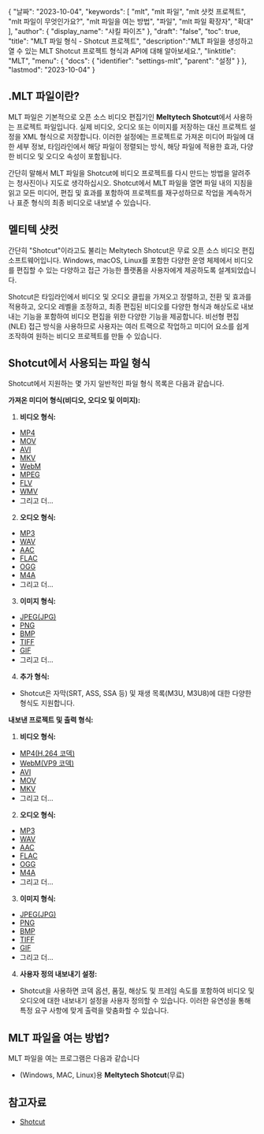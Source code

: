 {
"날짜": "2023-10-04",
  "keywords": [
"mlt",
"mlt 파일",
"mlt 샷컷 프로젝트",
"mlt 파일이 무엇인가요?",
"mlt 파일을 여는 방법",
"파일",
"mlt 파일 확장자",
"확대"
],
  "author": {
"display_name": "샤킬 파이즈"
},
"draft": "false",
"toc": true,
"title": "MLT 파일 형식 - Shotcut 프로젝트",
  "description":"MLT 파일을 생성하고 열 수 있는 MLT Shotcut 프로젝트 형식과 API에 대해 알아보세요.",
"linktitle": "MLT",
  "menu": {
    "docs": {
      "identifier": "settings-mlt",
"parent": "설정"
}
},
"lastmod": "2023-10-04"
}

## .MLT 파일이란?

MLT 파일은 기본적으로 오픈 소스 비디오 편집기인 **Meltytech Shotcut**에서 사용하는 프로젝트 파일입니다. 실제 비디오, 오디오 또는 이미지를 저장하는 대신 프로젝트 설정을 XML 형식으로 저장합니다. 이러한 설정에는 프로젝트로 가져온 미디어 파일에 대한 세부 정보, 타임라인에서 해당 파일이 정렬되는 방식, 해당 파일에 적용한 효과, 다양한 비디오 및 오디오 속성이 포함됩니다.

간단히 말해서 MLT 파일을 Shotcut에 비디오 프로젝트를 다시 만드는 방법을 알려주는 청사진이나 지도로 생각하십시오. Shotcut에서 MLT 파일을 열면 파일 내의 지침을 읽고 모든 미디어, 편집 및 효과를 포함하여 프로젝트를 재구성하므로 작업을 계속하거나 표준 형식의 최종 비디오로 내보낼 수 있습니다.

## 멜티텍 샷컷

간단히 "Shotcut"이라고도 불리는 Meltytech Shotcut은 무료 오픈 소스 비디오 편집 소프트웨어입니다. Windows, macOS, Linux를 포함한 다양한 운영 체제에서 비디오를 편집할 수 있는 다양하고 접근 가능한 플랫폼을 사용자에게 제공하도록 설계되었습니다.

Shotcut은 타임라인에서 비디오 및 오디오 클립을 가져오고 정렬하고, 전환 및 효과를 적용하고, 오디오 레벨을 조정하고, 최종 편집된 비디오를 다양한 형식과 해상도로 내보내는 기능을 포함하여 비디오 편집을 위한 다양한 기능을 제공합니다. 비선형 편집(NLE) 접근 방식을 사용하므로 사용자는 여러 트랙으로 작업하고 미디어 요소를 쉽게 조작하여 원하는 비디오 프로젝트를 만들 수 있습니다.

## Shotcut에서 사용되는 파일 형식

Shotcut에서 지원하는 몇 가지 일반적인 파일 형식 목록은 다음과 같습니다.

**가져온 미디어 형식(비디오, 오디오 및 이미지):**

1. **비디오 형식:**
    








- [MP4](/ko/비디오/mp4/)
- [MOV](/ko/video/mov/)
- [AVI](/ko/비디오/avi/)
- [MKV](/ko/video/mkv/)
- [WebM](/ko/video/webm/)
- [MPEG](/ko/비디오/mpeg/)
- [FLV](/ko/video/flv/)
- [WMV](/ko/video/wmv/)
- 그리고 더...
2. **오디오 형식:**
    








- [MP3](/ko/오디오/mp3/)
- [WAV](/ko/오디오/wav/)
- [AAC](/ko/오디오/aac/)
- [FLAC](/ko/오디오/flac/)
- [OGG](/ko/오디오/ogg/)
- [M4A](/ko/오디오/m4a/)
- 그리고 더...
3. **이미지 형식:**
    








- [JPEG(JPG)](/ko/image/jpeg/)
- [PNG](/ko/이미지/png/)
- [BMP](/ko/이미지/bmp/)
- [TIFF](/ko/이미지/tiff/)
- [GIF](/ko/이미지/gif/)
- 그리고 더...
4. **추가 형식:**
    








- Shotcut은 자막(SRT, ASS, SSA 등) 및 재생 목록(M3U, M3U8)에 대한 다양한 형식도 지원합니다.

**내보낸 프로젝트 및 출력 형식:**

1. **비디오 형식:**
    








- [MP4(H.264 코덱)](/ko/video/mp4/)
- [WebM(VP9 코덱)](/ko/video/webm/)
- [AVI](/ko/비디오/avi/)
- [MOV](/ko/video/mov/)
- [MKV](/ko/video/mkv/)
- 그리고 더...
2. **오디오 형식:**
    








- [MP3](/ko/오디오/mp3/)
- [WAV](/ko/오디오/wav/)
- [AAC](/ko/오디오/aac/)
- [FLAC](/ko/오디오/flac/)
- [OGG](/ko/오디오/ogg/)
- [M4A](/ko/오디오/m4a/)
- 그리고 더...
3. **이미지 형식:**
    








- [JPEG(JPG)](/ko/image/jpeg/)
- [PNG](/ko/이미지/png/)
- [BMP](/ko/이미지/bmp/)
- [TIFF](/ko/이미지/tiff/)
- [GIF](/ko/이미지/gif/)
- 그리고 더...
4. **사용자 정의 내보내기 설정:**
    








- Shotcut을 사용하면 코덱 옵션, 품질, 해상도 및 프레임 속도를 포함하여 비디오 및 오디오에 대한 내보내기 설정을 사용자 정의할 수 있습니다. 이러한 유연성을 통해 특정 요구 사항에 맞게 출력을 맞춤화할 수 있습니다.

## MLT 파일을 여는 방법?

MLT 파일을 여는 프로그램은 다음과 같습니다

- (Windows, MAC, Linux)용 **Meltytech Shotcut**(무료)

## 참고자료
* [Shotcut](https://en.wikipedia.org/wiki/Shotcut)
